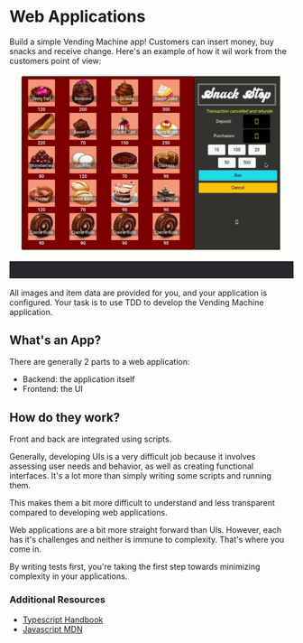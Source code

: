 # Web Applications

Build a simple Vending Machine app! Customers can insert money, buy snacks and receive change. Here's an example of how it wil work from the customers point of view:

![machine demo](../../assets/vendingMachine_demo.gif)

All images and item data are provided for you, and your application is configured. Your task is to use TDD to develop the Vending Machine application. 

## What's an App?

There are generally 2 parts to a web application:

- Backend: the application itself
- Frontend: the UI 

## How do they work?

Front and back are integrated using scripts. 

Generally, developing UIs is a very difficult job because it involves assessing user needs and behavior, as well as creating functional interfaces. It's a lot more than simply writing some scripts and running them. 

This makes them a bit more difficult to understand and less transparent compared to developing web applications. 

Web applications are a bit more straight forward than UIs. However, each has it's challenges and neither is immune to complexity. That's where you come in. 

By writing tests first, you're taking the first step towards minimizing complexity in your applications.

### Additional Resources 

- [Typescript Handbook](https://www.typescriptlang.org/docs/handbook)
- [Javascript MDN](https://developer.mozilla.org/en-US/docs/Web/JavaScript/Reference/Functions/get)

